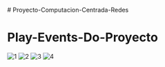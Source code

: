 
﻿# Proyecto-Computacion-Centrada-Redes
# Play-Events-Do-Proyecto

![1](https://github.com/pablouix/Play-Events-Do-Proyecto/assets/97201832/1ace25d1-ce49-4948-98ef-bc6999612401)
![2](https://github.com/pablouix/Play-Events-Do-Proyecto/assets/97201832/7df443f5-d660-472f-9673-464372d11fb9)
![3](https://github.com/pablouix/Play-Events-Do-Proyecto/assets/97201832/d1bc809e-eaef-47c8-a10a-4f05c8e3d956)
![4](https://github.com/pablouix/Play-Events-Do-Proyecto/assets/97201832/e6347491-94be-41d9-b1e1-33221add3188)
